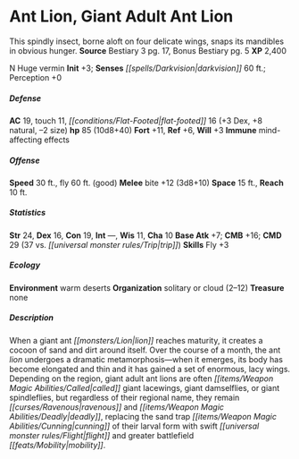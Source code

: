 ﻿---
cssclass: [monsters]
title1: Ant Lion, Giant Adult Ant Lion
desc_short: This spindly insect, borne aloft on four delicate wings, snaps its mandibles
  in obvious hunger.
title2: Giant Adult Ant Lion
CR: 6
sources:
- name: Bestiary 3
  page: 17
  link: http://paizo.com/products/btpy8odu?Pathfinder-Roleplaying-Game-Bestiary-3
- name: Bonus Bestiary
  page: 5
  link: http://paizo.com/pathfinderRPG/v5748btpy88x4
XP: 2400
alignment: N
size: Huge
type: vermin
initiative:
  bonus: 3
senses:
  darkvision: 60
AC:
  AC: 19
  touch: 11
  flat_footed: 16
  components:
    dex: 3
    natural: 8
    size: -2
HP:
  HP: 85
  long: 10d8+40
saves:
  fort: 11
  ref: 6
  will: 3
immunities:
- mind-affecting effects
speeds:
  base: 30
  fly: 60
  fly_maneuverability: good
attacks:
  melee:
  - - text: bite +12 (3d8+10)
      entries:
      - - damage: 3d8+10
      attack: bite
      bonus:
      - 12
space: 15
reach: 10
ability_scores:
  STR: 24
  DEX: 16
  CON: 19
  INT:
  WIS: 11
  CHA: 10
BAB: 7
CMB: 16
CMD: 29
CMD_other: 37 vs. trip
skills:
  Fly: 3
  Perception: 0
ecology:
  environment: warm deserts
  organization: solitary or cloud (2-12)
  treasure_type: none
desc_long: When a giant ant lion reaches maturity, it creates a cocoon of sand and
  dirt around itself. Over the course of a month, the ant lion undergoes a dramatic
  metamorphosis-when it emerges, its body has become elongated and thin and it has
  gained a set of enormous, lacy wings. Depending on the region, giant adult ant lions
  are often called giant lacewings, giant damselflies, or giant spindleflies, but
  regardless of their regional name, they remain ravenous and deadly, replacing the
  sand trap cunning of their larval form with swift flight and greater battlefield
  mobility.

---

# Ant Lion, Giant Adult Ant Lion
This spindly insect, borne aloft on four delicate wings, snaps its mandibles in obvious hunger.
**Source** Bestiary 3 pg. 17, Bonus Bestiary pg. 5
**XP** 2,400

N Huge vermin
**Init** +3; **Senses** _[[spells/Darkvision|darkvision]]_ 60 ft.; Perception +0

##### Defense

**AC** 19, touch 11, _[[conditions/Flat-Footed|flat-footed]]_ 16 (+3 Dex, +8 natural, –2 size)
**hp** 85 (10d8+40)
**Fort** +11, **Ref** +6, **Will** +3
**Immune** mind-affecting effects

##### Offense
**Speed** 30 ft., fly 60 ft. (good)
**Melee** bite +12 (3d8+10)
**Space** 15 ft., **Reach** 10 ft.

##### Statistics
**Str** 24, **Dex** 16, **Con** 19, **Int** —, **Wis** 11, **Cha** 10
**Base Atk** +7; **CMB** +16; **CMD** 29 (37 vs. _[[universal monster rules/Trip|trip]]_)
**Skills** Fly +3

##### Ecology

**Environment** warm deserts
**Organization** solitary or cloud (2–12)
**Treasure** none

##### Description

When a giant ant _[[monsters/Lion|lion]]_ reaches maturity, it creates a cocoon of sand and dirt around itself. Over the course of a month, the ant _lion_ undergoes a dramatic metamorphosis—when it emerges, its body has become elongated and thin and it has gained a set of enormous, lacy wings. Depending on the region, giant adult ant lions are often _[[items/Weapon Magic Abilities/Called|called]]_ giant lacewings, giant damselflies, or giant spindleflies, but regardless of their regional name, they remain _[[curses/Ravenous|ravenous]]_ and _[[items/Weapon Magic Abilities/Deadly|deadly]]_, replacing the sand trap _[[items/Weapon Magic Abilities/Cunning|cunning]]_ of their larval form with swift _[[universal monster rules/Flight|flight]]_ and greater battlefield _[[feats/Mobility|mobility]]_.